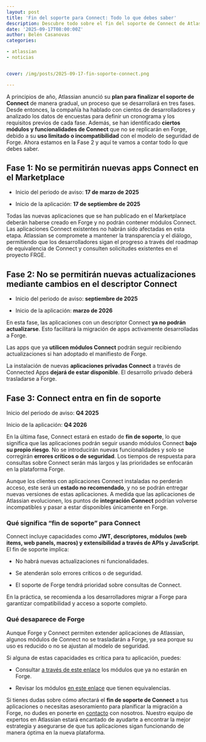 ```yaml
---
layout: post
title: 'Fin del soporte para Connect: Todo lo que debes saber'
description: Descubre todo sobre el fin del soporte de Connect de Atlassian, las fases y lo que tienes que hacer. 
date: '2025-09-17T08:00:00Z'
author: Belén Casanovas
categories:

- atlassian
- noticias


cover: /img/posts/2025-09-17-fin-soporte-connect.png

---
```


A principios de año, Atlassian anunció su **plan para finalizar el soporte de Connect** de manera gradual, un proceso que se desarrollará en tres fases. Desde entonces, la compañía ha hablado con cientos de desarrolladores y analizado los datos de encuestas para definir un cronograma y los requisitos previos de cada fase. Además, se han identificado **ciertos módulos y funcionalidades de Connect** que no se replicarán en Forge, debido a su **uso limitado o incompatibilidad** con el modelo de seguridad de Forge. Ahora estamos en la Fase 2 y aquí te vamos a contar todo lo que debes saber. 

<h2>Fase 1: No se permitirán nuevas apps Connect en el Marketplace</h2>

- Inicio del periodo de aviso: **17 de marzo de 2025**

- Inicio de la aplicación: **17 de septiembre de 2025**

Todas las nuevas aplicaciones que se han publicado en el Marketplace deberán haberse creado en Forge y no podrán contener módulos Connect. Las aplicaciones Connect existentes no habrán sido afectadas en esta etapa. Atlassian se compromete a mantener la transparencia y el diálogo, permitiendo que los desarrolladores sigan el progreso a través del roadmap de equivalencia de Connect y consulten solicitudes existentes en el proyecto FRGE.

<h2>Fase 2: No se permitirán nuevas actualizaciones mediante cambios en el descriptor Connect</h2>

- Inicio del periodo de aviso: **septiembre de 2025**

- Inicio de la aplicación: **marzo de 2026**

En esta fase, las aplicaciones con un descriptor Connect **ya no podrán actualizarse**. Esto facilitará la migración de apps activamente desarrolladas a Forge.

Las apps que ya **utilicen módulos Connect** podrán seguir recibiendo actualizaciones si han adoptado el manifiesto de Forge.

La instalación de nuevas **aplicaciones privadas Connect** a través de Connected Apps **dejará de estar disponible**. El desarrollo privado deberá trasladarse a Forge.

<h2>Fase 3: Connect entra en fin de soporte</h2>

Inicio del periodo de aviso: **Q4 2025**

Inicio de la aplicación: **Q4 2026**

En la última fase, Connect estará en estado de **fin de soporte**, lo que significa que las aplicaciones podrán seguir usando módulos Connect **bajo su propio riesgo**. No se introducirán nuevas funcionalidades y solo se corregirán **errores críticos o de seguridad**. Los tiempos de respuesta para consultas sobre Connect serán más largos y las prioridades se enfocarán en la plataforma Forge.

Aunque los clientes con aplicaciones Connect instaladas no perderán acceso, este será un **estado no recomendado**, y no se podrán entregar nuevas versiones de estas aplicaciones. A medida que las aplicaciones de Atlassian evolucionen, los puntos de **integración Connect** podrían volverse incompatibles y pasar a estar disponibles únicamente en Forge.

<h3>Qué significa “fin de soporte” para Connect</h3>

Connect incluye capacidades como **JWT, descriptores, módulos (web items, web panels, macros) y extensibilidad a través de APIs y JavaScript**. El fin de soporte implica:

- No habrá nuevas actualizaciones ni funcionalidades.

- Se atenderán solo errores críticos o de seguridad.

- El soporte de Forge tendrá prioridad sobre consultas de Connect.

En la práctica, se recomienda a los desarrolladores migrar a Forge para garantizar compatibilidad y acceso a soporte completo.

<h3>Qué desaparece de Forge</h3>

Aunque Forge y Connect permiten extender aplicaciones de Atlassian, algunos módulos de Connect no se trasladarán a Forge, ya sea porque su uso es reducido o no se ajustan al modelo de seguridad.

Si alguna de estas capacidades es crítica para tu aplicación, puedes:

- Consultar <a href="https://developer.atlassian.com/platform/adopting-forge-from-connect/connect-forge-equivalences/connect-forge-capabilities-notavailable/" target="_blank" rel="nofollow">a través de este enlace</a> los módulos que ya no estarán en Forge.  

- Revisar los módulos <a href="https://developer.atlassian.com/platform/adopting-forge-from-connect/connect-forge-equivalences/connect-forge-capabilities-available/" target="_blank" rel="nofollow">en este enlace</a> que tienen equivalencias.

Si tienes dudas sobre cómo afectará el **fin de soporte de Connect** a tus aplicaciones o necesitas asesoramiento para planificar la migración a Forge, no dudes en ponerte en [contacto](/contacto) con nosotros. Nuestro equipo de expertos en Atlassian estará encantado de ayudarte a encontrar la mejor estrategia y asegurarse de que tus aplicaciones sigan funcionando de manera óptima en la nueva plataforma.